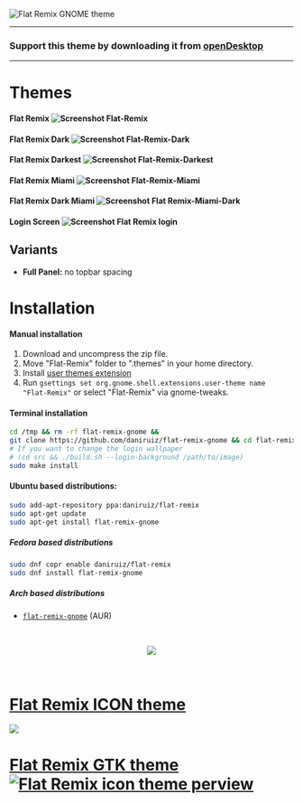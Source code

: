 ![Flat Remix GNOME theme](https://github.com/daniruiz/flat-remix-gnome/raw/master/assets/logo.png)

<hr/>

### Support this theme by downloading it from [openDesktop](https://www.opendesktop.org/p/1013030)

<hr/>

# Themes

#### Flat Remix ![Screenshot Flat-Remix](https://github.com/daniruiz/flat-remix-gnome/raw/master/assets/1.png)
#### Flat Remix Dark ![Screenshot Flat-Remix-Dark](https://github.com/daniruiz/flat-remix-gnome/raw/master/assets/2.png)
#### Flat Remix Darkest ![Screenshot Flat-Remix-Darkest](https://github.com/daniruiz/flat-remix-gnome/raw/master/assets/3.png)
#### Flat Remix Miami ![Screenshot Flat-Remix-Miami](https://github.com/daniruiz/flat-remix-gnome/raw/master/assets/4.png)
#### Flat Remix Dark Miami ![Screenshot Flat Remix-Miami-Dark](https://github.com/daniruiz/flat-remix-gnome/raw/master/assets/5.png)
#### Login Screen ![Screenshot Flat Remix login](https://github.com/daniruiz/flat-remix-gnome/raw/master/assets/gdm.png)

## Variants
 - **Full Panel:** no topbar spacing

# Installation

#### Manual installation

1. Download and uncompress the zip file.  
1. Move "Flat-Remix" folder to ".themes" in your home directory.  
1. Install [user themes extension](https://extensions.gnome.org/extension/19/user-themes/)  
1. Run ```gsettings set org.gnome.shell.extensions.user-theme name "Flat-Remix"``` or select "Flat-Remix" via gnome-tweaks.

#### Terminal installation

```sh
cd /tmp && rm -rf flat-remix-gnome &&
git clone https://github.com/daniruiz/flat-remix-gnome && cd flat-remix-gnome;
# If you want to change the login wallpaper
# (cd src && ./build.sh --login-background /path/to/image)
sudo make install
```

#### Ubuntu based distributions:

```sh
sudo add-apt-repository ppa:daniruiz/flat-remix
sudo apt-get update
sudo apt-get install flat-remix-gnome
```

##### Fedora based distributions

```sh
sudo dnf copr enable daniruiz/flat-remix
sudo dnf install flat-remix-gnome
```

##### Arch based distributions
 - [`flat-remix-gnome`](https://aur.archlinux.org/packages/flat-remix-gnome/) (AUR)
 
<br/>

<p align="center">
<img src="https://github.com/daniruiz/flat-remix-gnome/raw/master/assets/gdm-session-selector.jpg">
</p>

<br/>

# [Flat Remix ICON theme](https://github.com/daniruiz/Flat-Remix/)
<a href="https://github.com/daniruiz/Flat-Remix/" align="center">
<img src="https://raw.githubusercontent.com/daniruiz/Flat-Remix/master/assets/preview.png">
</a>

# [Flat Remix GTK theme ![Flat Remix icon theme perview](https://raw.githubusercontent.com/daniruiz/Flat-Remix-GTK/master/assets/1.png)](https://github.com/daniruiz/flat-remix-gtk)

